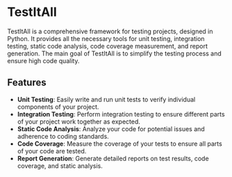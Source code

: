 # TestItAll

TestItAll is a comprehensive framework for testing projects, designed in Python. It provides all the necessary tools for unit testing, integration testing, static code analysis, code coverage measurement, and report generation. The main goal of TestItAll is to simplify the testing process and ensure high code quality.

## Features

- **Unit Testing**: Easily write and run unit tests to verify individual components of your project.
- **Integration Testing**: Perform integration testing to ensure different parts of your project work together as expected.
- **Static Code Analysis**: Analyze your code for potential issues and adherence to coding standards.
- **Code Coverage**: Measure the coverage of your tests to ensure all parts of your code are tested.
- **Report Generation**: Generate detailed reports on test results, code coverage, and static analysis.
